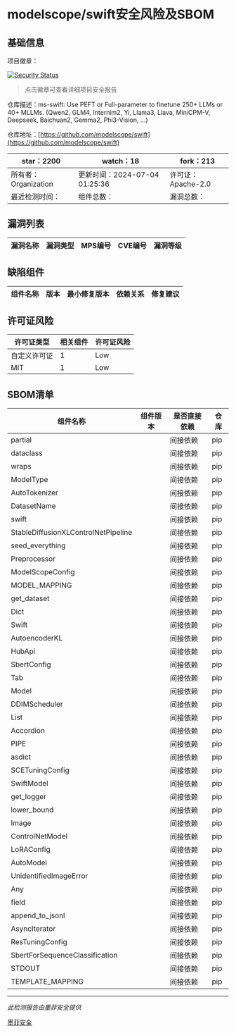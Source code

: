 # modelscope/swift安全风险及SBOM

## 基础信息

项目徽章：

[![Security Status](https://www.murphysec.com/platform3/v31/badge/1808571369524506624.svg)](https://www.murphysec.com/console/report/1740806979724972032/1808571369524506624)

> 点击徽章可查看详细项目安全报告

仓库描述：ms-swift: Use PEFT or Full-parameter to finetune 250+ LLMs or 40+ MLLMs. (Qwen2, GLM4, Internlm2, Yi, Llama3, Llava, MiniCPM-V, Deepseek, Baichuan2, Gemma2, Phi3-Vision, ...)

仓库地址：[https://github.com/modelscope/swift](https://github.com/modelscope/swift)

| star：2200 | watch：18 | fork：213 |
| ----------- | -------------- | ------------ |
| 所有者：Organization | 更新时间：2024-07-04 01:25:36 | 许可证：Apache-2.0 |
| 最近检测时间： | 组件总数： | 漏洞总数： |




## 漏洞列表

| 漏洞名称 | 漏洞类型 | MPS编号 | CVE编号 | 漏洞等级 |
| ------- | ------ | ------- | ------ | ----- |





## 缺陷组件

| 组件名称 | 版本 | 最小修复版本 | 依赖关系 | 修复建议 |
| -------- | ---- | ------------ | -------- | -------- |





## 许可证风险

| 许可证类型 | 相关组件 | 许可证风险 |
| ---------- | -------- | ---------- |
|自定义许可证|1|Low|
|MIT|1|Low|




## SBOM清单

| 组件名称 | 组件版本 | 是否直接依赖 | 仓库 |
| -------- | -------- | ------------ | ---- |
|partial||间接依赖|pip|
|dataclass||间接依赖|pip|
|wraps||间接依赖|pip|
|ModelType||间接依赖|pip|
|AutoTokenizer||间接依赖|pip|
|DatasetName||间接依赖|pip|
|swift||间接依赖|pip|
|StableDiffusionXLControlNetPipeline||间接依赖|pip|
|seed_everything||间接依赖|pip|
|Preprocessor||间接依赖|pip|
|ModelScopeConfig||间接依赖|pip|
|MODEL_MAPPING||间接依赖|pip|
|get_dataset||间接依赖|pip|
|Dict||间接依赖|pip|
|Swift||间接依赖|pip|
|AutoencoderKL||间接依赖|pip|
|HubApi||间接依赖|pip|
|SbertConfig||间接依赖|pip|
|Tab||间接依赖|pip|
|Model||间接依赖|pip|
|DDIMScheduler||间接依赖|pip|
|List||间接依赖|pip|
|Accordion||间接依赖|pip|
|PIPE||间接依赖|pip|
|asdict||间接依赖|pip|
|SCETuningConfig||间接依赖|pip|
|SwiftModel||间接依赖|pip|
|get_logger||间接依赖|pip|
|lower_bound||间接依赖|pip|
|Image||间接依赖|pip|
|ControlNetModel||间接依赖|pip|
|LoRAConfig||间接依赖|pip|
|AutoModel||间接依赖|pip|
|UnidentifiedImageError||间接依赖|pip|
|Any||间接依赖|pip|
|field||间接依赖|pip|
|append_to_jsonl||间接依赖|pip|
|AsyncIterator||间接依赖|pip|
|ResTuningConfig||间接依赖|pip|
|SbertForSequenceClassification||间接依赖|pip|
|STDOUT||间接依赖|pip|
|TEMPLATE_MAPPING||间接依赖|pip|


------

*此检测报告由墨菲安全提供*

[墨菲安全](www.murphysec.com)